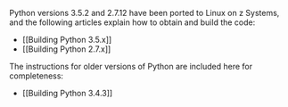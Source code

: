 <!---PACKAGE:Python--->
<!---DISTRO:SLES 12:2.7, 3.5--->
<!---DISTRO:SLES 11:2.7, 3.5--->
<!---DISTRO:RHEL 7:2.7, 3.5--->
<!---DISTRO:RHEL 6:2.7, 3.5--->

Python versions 3.5.2 and 2.7.12 have been ported to Linux on z Systems, and the following articles explain how to obtain and build the code:

- [[Building Python 3.5.x]]
- [[Building Python 2.7.x]]

The instructions for older versions of Python are included here for completeness:

- [[Building Python 3.4.3]]